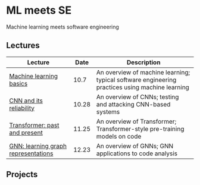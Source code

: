 # ML meets SE
Machine learning meets software engineering


## Lectures

| Lecture | Date |Description |
| ---- | ---- | ---- |
| [Machine learning basics]() | 10.7 | An overview of machine learning; typical software engineering practices using machine learning |
| [CNN and its reliability]() | 10.28 | An overview of CNNs; testing and attacking CNN-based systems |
| [Transformer: past and present]() | 11.25 | An overview of Transformer; Transformer-style pre-training models on code |
| [GNN: learning graph representations]() | 12.23 | An overview of GNNs; GNN applications to code analysis |

## Projects

